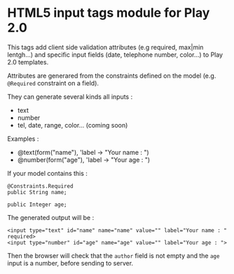 # HTML5 input tags module for Play 2.0

This tags add client side validation attributes (e.g required, max|min lentgh...) and specific input fields (date, telephone number, color...) to Play 2.0 templates.

Attributes are generared from the constraints defined on the model (e.g. `@Required` constraint on a field). 

They can generate several kinds all inputs : 

 * text
 * number
 * tel, date, range, color... (coming soon)

Examples :

 * @text(form("name"), 'label -> "Your name : ")
 * @number(form("age"), 'label -> "Your age : ")

If your model contains this :

    @Constraints.Required
    public String name;
    
    public Integer age;
 
 The generated output will be : 
 
    <input type="text" id="name" name="name" value="" label="Your name : " required>
    <input type="number" id="age" name="age" value="" label="Your age : ">
    
Then the browser will check that the `author` field is not empty and the `age` input is a number, before sending to server. 

